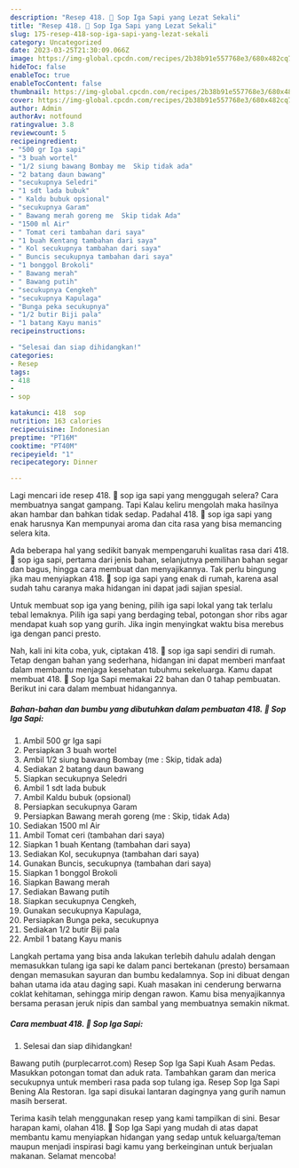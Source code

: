 ```yaml
---
description: "Resep 418. 🍲 Sop Iga Sapi yang Lezat Sekali"
title: "Resep 418. 🍲 Sop Iga Sapi yang Lezat Sekali"
slug: 175-resep-418-sop-iga-sapi-yang-lezat-sekali
category: Uncategorized
date: 2023-03-25T21:30:09.066Z
image: https://img-global.cpcdn.com/recipes/2b38b91e557768e3/680x482cq70/418-sop-iga-sapi-foto-resep-utama.jpg
hideToc: false
enableToc: true
enableTocContent: false
thumbnail: https://img-global.cpcdn.com/recipes/2b38b91e557768e3/680x482cq70/418-sop-iga-sapi-foto-resep-utama.jpg
cover: https://img-global.cpcdn.com/recipes/2b38b91e557768e3/680x482cq70/418-sop-iga-sapi-foto-resep-utama.jpg
author: Admin
authorAv: notfound
ratingvalue: 3.8
reviewcount: 5
recipeingredient:
- "500 gr Iga sapi"
- "3 buah wortel"
- "1/2 siung bawang Bombay me  Skip tidak ada"
- "2 batang daun bawang"
- "secukupnya Seledri"
- "1 sdt lada bubuk"
- " Kaldu bubuk opsional"
- "secukupnya Garam"
- " Bawang merah goreng me  Skip tidak Ada"
- "1500 ml Air"
- " Tomat ceri tambahan dari saya"
- "1 buah Kentang tambahan dari saya"
- " Kol secukupnya tambahan dari saya"
- " Buncis secukupnya tambahan dari saya"
- "1 bonggol Brokoli"
- " Bawang merah"
- " Bawang putih"
- "secukupnya Cengkeh"
- "secukupnya Kapulaga"
- "Bunga peka secukupnya"
- "1/2 butir Biji pala"
- "1 batang Kayu manis"
recipeinstructions:

- "Selesai dan siap dihidangkan!"
categories:
- Resep
tags:
- 418
- 
- sop

katakunci: 418  sop 
nutrition: 163 calories
recipecuisine: Indonesian
preptime: "PT16M"
cooktime: "PT40M"
recipeyield: "1"
recipecategory: Dinner

---
```



Lagi mencari ide resep 418. 🍲 sop iga sapi yang menggugah selera? Cara membuatnya sangat gampang. Tapi Kalau keliru mengolah maka hasilnya akan hambar dan bahkan tidak sedap. Padahal 418. 🍲 sop iga sapi yang enak harusnya Kan mempunyai aroma dan cita rasa yang bisa memancing selera kita.


Ada beberapa hal yang sedikit banyak mempengaruhi kualitas rasa dari 418. 🍲 sop iga sapi, pertama dari jenis bahan, selanjutnya pemilihan bahan segar dan bagus, hingga cara membuat dan menyajikannya. Tak perlu bingung jika mau menyiapkan 418. 🍲 sop iga sapi yang enak di rumah, karena asal sudah tahu caranya maka hidangan ini dapat jadi sajian spesial.

Untuk membuat sop iga yang bening, pilih iga sapi lokal yang tak terlalu tebal lemaknya. Pilih iga sapi yang berdaging tebal, potongan shor ribs agar mendapat kuah sop yang gurih. Jika ingin menyingkat waktu bisa merebus iga dengan panci presto.


Nah, kali ini kita coba, yuk, ciptakan 418. 🍲 sop iga sapi sendiri di rumah. Tetap dengan bahan yang sederhana, hidangan ini dapat memberi manfaat dalam membantu menjaga kesehatan tubuhmu sekeluarga. Kamu dapat membuat 418. 🍲 Sop Iga Sapi memakai 22 bahan dan 0 tahap pembuatan. Berikut ini cara dalam membuat hidangannya.

<!--inarticleads1-->

##### Bahan-bahan dan bumbu yang dibutuhkan dalam pembuatan 418. 🍲 Sop Iga Sapi:

1. Ambil 500 gr Iga sapi
1. Persiapkan 3 buah wortel
1. Ambil 1/2 siung bawang Bombay (me : Skip, tidak ada)
1. Sediakan 2 batang daun bawang
1. Siapkan secukupnya Seledri
1. Ambil 1 sdt lada bubuk
1. Ambil  Kaldu bubuk (opsional)
1. Persiapkan secukupnya Garam
1. Persiapkan  Bawang merah goreng (me : Skip, tidak Ada)
1. Sediakan 1500 ml Air
1. Ambil  Tomat ceri (tambahan dari saya)
1. Siapkan 1 buah Kentang (tambahan dari saya)
1. Sediakan  Kol, secukupnya (tambahan dari saya)
1. Gunakan  Buncis, secukupnya (tambahan dari saya)
1. Siapkan 1 bonggol Brokoli
1. Siapkan  Bawang merah
1. Sediakan  Bawang putih
1. Siapkan secukupnya Cengkeh,
1. Gunakan secukupnya Kapulaga,
1. Persiapkan Bunga peka, secukupnya
1. Sediakan 1/2 butir Biji pala
1. Ambil 1 batang Kayu manis


Langkah pertama yang bisa anda lakukan terlebih dahulu adalah dengan memasukkan tulang iga sapi ke dalam panci bertekanan (presto) bersamaan dengan memasukan sayuran dan bumbu kedalamnya. Sop ini dibuat dengan bahan utama ida atau daging sapi. Kuah masakan ini cenderung berwarna coklat kehitaman, sehingga mirip dengan rawon. Kamu bisa menyajikannya bersama perasan jeruk nipis dan sambal yang membuatnya semakin nikmat. 

<!--inarticleads2-->

##### Cara membuat 418. 🍲 Sop Iga Sapi:


1. Selesai dan siap dihidangkan!

Bawang putih (purplecarrot.com) Resep Sop Iga Sapi Kuah Asam Pedas. Masukkan potongan tomat dan aduk rata. Tambahkan garam dan merica secukupnya untuk memberi rasa pada sop tulang iga. Resep Sop Iga Sapi Bening Ala Restoran. Iga sapi disukai lantaran dagingnya yang gurih namun masih berserat. 

Terima kasih telah menggunakan resep yang kami tampilkan di sini. Besar harapan kami, olahan 418. 🍲 Sop Iga Sapi yang mudah di atas dapat membantu kamu menyiapkan hidangan yang sedap untuk keluarga/teman maupun menjadi inspirasi bagi kamu yang berkeinginan untuk berjualan makanan. Selamat mencoba!
